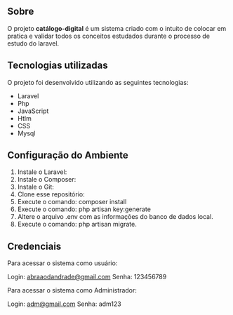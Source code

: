 ## Sobre

O projeto **catálogo-digital** é um sistema criado com o intuito de colocar em pratica e validar todos os conceitos estudados durante o processo de estudo do laravel. 

## Tecnologias utilizadas

O projeto foi desenvolvido utilizando as seguintes tecnologias:

- Laravel
- Php
- JavaScript
- Htlm
- CSS
- Mysql

## Configuração do Ambiente

1. Instale o Laravel:
2. Instale o Composer:
3. Instale o Git:
4. Clone esse repositório: 
5. Execute o comando: composer install
6. Execute o comando: php artisan key:generate
7. Altere o arquivo .env com as informações do banco de dados local.
8. Execute o comando: php artisan migrate.

## Credenciais 

Para acessar o sistema como usuário:

Login: abraaodandrade@gmail.com
Senha: 123456789

Para acessar o sistema como Administrador:

Login: adm@gmail.com
Senha: adm123

